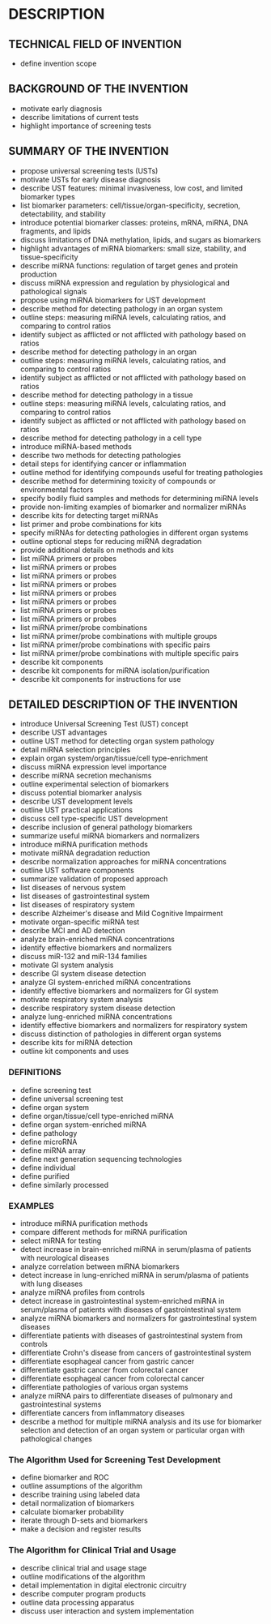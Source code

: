 # DESCRIPTION

## TECHNICAL FIELD OF INVENTION

- define invention scope

## BACKGROUND OF THE INVENTION

- motivate early diagnosis
- describe limitations of current tests
- highlight importance of screening tests

## SUMMARY OF THE INVENTION

- propose universal screening tests (USTs)
- motivate USTs for early disease diagnosis
- describe UST features: minimal invasiveness, low cost, and limited biomarker types
- list biomarker parameters: cell/tissue/organ-specificity, secretion, detectability, and stability
- introduce potential biomarker classes: proteins, mRNA, miRNA, DNA fragments, and lipids
- discuss limitations of DNA methylation, lipids, and sugars as biomarkers
- highlight advantages of miRNA biomarkers: small size, stability, and tissue-specificity
- describe miRNA functions: regulation of target genes and protein production
- discuss miRNA expression and regulation by physiological and pathological signals
- propose using miRNA biomarkers for UST development
- describe method for detecting pathology in an organ system
- outline steps: measuring miRNA levels, calculating ratios, and comparing to control ratios
- identify subject as afflicted or not afflicted with pathology based on ratios
- describe method for detecting pathology in an organ
- outline steps: measuring miRNA levels, calculating ratios, and comparing to control ratios
- identify subject as afflicted or not afflicted with pathology based on ratios
- describe method for detecting pathology in a tissue
- outline steps: measuring miRNA levels, calculating ratios, and comparing to control ratios
- identify subject as afflicted or not afflicted with pathology based on ratios
- describe method for detecting pathology in a cell type
- introduce miRNA-based methods
- describe two methods for detecting pathologies
- detail steps for identifying cancer or inflammation
- outline method for identifying compounds useful for treating pathologies
- describe method for determining toxicity of compounds or environmental factors
- specify bodily fluid samples and methods for determining miRNA levels
- provide non-limiting examples of biomarker and normalizer miRNAs
- describe kits for detecting target miRNAs
- list primer and probe combinations for kits
- specify miRNAs for detecting pathologies in different organ systems
- outline optional steps for reducing miRNA degradation
- provide additional details on methods and kits
- list miRNA primers or probes
- list miRNA primers or probes
- list miRNA primers or probes
- list miRNA primers or probes
- list miRNA primers or probes
- list miRNA primers or probes
- list miRNA primers or probes
- list miRNA primers or probes
- list miRNA primer/probe combinations
- list miRNA primer/probe combinations with multiple groups
- list miRNA primer/probe combinations with specific pairs
- list miRNA primer/probe combinations with multiple specific pairs
- describe kit components
- describe kit components for miRNA isolation/purification
- describe kit components for instructions for use

## DETAILED DESCRIPTION OF THE INVENTION

- introduce Universal Screening Test (UST) concept
- describe UST advantages
- outline UST method for detecting organ system pathology
- detail miRNA selection principles
- explain organ system/organ/tissue/cell type-enrichment
- discuss miRNA expression level importance
- describe miRNA secretion mechanisms
- outline experimental selection of biomarkers
- discuss potential biomarker analysis
- describe UST development levels
- outline UST practical applications
- discuss cell type-specific UST development
- describe inclusion of general pathology biomarkers
- summarize useful miRNA biomarkers and normalizers
- introduce miRNA purification methods
- motivate miRNA degradation reduction
- describe normalization approaches for miRNA concentrations
- outline UST software components
- summarize validation of proposed approach
- list diseases of nervous system
- list diseases of gastrointestinal system
- list diseases of respiratory system
- describe Alzheimer's disease and Mild Cognitive Impairment
- motivate organ-specific miRNA test
- describe MCI and AD detection
- analyze brain-enriched miRNA concentrations
- identify effective biomarkers and normalizers
- discuss miR-132 and miR-134 families
- motivate GI system analysis
- describe GI system disease detection
- analyze GI system-enriched miRNA concentrations
- identify effective biomarkers and normalizers for GI system
- motivate respiratory system analysis
- describe respiratory system disease detection
- analyze lung-enriched miRNA concentrations
- identify effective biomarkers and normalizers for respiratory system
- discuss distinction of pathologies in different organ systems
- describe kits for miRNA detection
- outline kit components and uses

### DEFINITIONS

- define screening test
- define universal screening test
- define organ system
- define organ/tissue/cell type-enriched miRNA
- define organ system-enriched miRNA
- define pathology
- define microRNA
- define miRNA array
- define next generation sequencing technologies
- define individual
- define purified
- define similarly processed

### EXAMPLES

- introduce miRNA purification methods
- compare different methods for miRNA purification
- select miRNA for testing
- detect increase in brain-enriched miRNA in serum/plasma of patients with neurological diseases
- analyze correlation between miRNA biomarkers
- detect increase in lung-enriched miRNA in serum/plasma of patients with lung diseases
- analyze miRNA profiles from controls
- detect increase in gastrointestinal system-enriched miRNA in serum/plasma of patients with diseases of gastrointestinal system
- analyze miRNA biomarkers and normalizers for gastrointestinal system diseases
- differentiate patients with diseases of gastrointestinal system from controls
- differentiate Crohn's disease from cancers of gastrointestinal system
- differentiate esophageal cancer from gastric cancer
- differentiate gastric cancer from colorectal cancer
- differentiate esophageal cancer from colorectal cancer
- differentiate pathologies of various organ systems
- analyze miRNA pairs to differentiate diseases of pulmonary and gastrointestinal systems
- differentiate cancers from inflammatory diseases
- describe a method for multiple miRNA analysis and its use for biomarker selection and detection of an organ system or particular organ with pathological changes

### The Algorithm Used for Screening Test Development

- define biomarker and ROC
- outline assumptions of the algorithm
- describe training using labeled data
- detail normalization of biomarkers
- calculate biomarker probability
- iterate through D-sets and biomarkers
- make a decision and register results

### The Algorithm for Clinical Trial and Usage

- describe clinical trial and usage stage
- outline modifications of the algorithm
- detail implementation in digital electronic circuitry
- describe computer program products
- outline data processing apparatus
- discuss user interaction and system implementation

